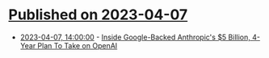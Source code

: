 # [Published on 2023-04-07](index.md)

* [2023-04-07, 14:00:00](https://tech.slashdot.org/story/23/04/07/129232/inside-google-backed-anthropics-5-billion-4-year-plan-to-take-on-openai?utm_source=rss1.0mainlinkanon&utm_medium=feed) - [Inside Google-Backed Anthropic's $5 Billion, 4-Year Plan To Take on OpenAI](https://tech.slashdot.org/story/23/04/07/129232/inside-google-backed-anthropics-5-billion-4-year-plan-to-take-on-openai?utm_source=rss1.0mainlinkanon&utm_medium=feed)
